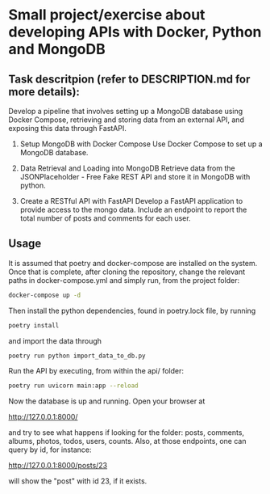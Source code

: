 # Small project/exercise about developing APIs with Docker, Python and MongoDB

## Task descritpion (refer to DESCRIPTION.md for more details):
Develop a pipeline that involves setting up a MongoDB database using Docker Compose, retrieving and storing data from an external API, and exposing this data through FastAPI.

1. Setup MongoDB with Docker Compose
Use Docker Compose to set up a MongoDB database.

2. Data Retrieval and Loading into MongoDB
Retrieve data from the JSONPlaceholder - Free Fake REST API and store it in MongoDB with python.

3. Create a RESTful API with FastAPI
Develop a FastAPI application to provide access to the mongo data. Include an endpoint to report the total number of posts and comments for each user.

## Usage

It is assumed that poetry and docker-compose are installed on the system. Once that is complete, after cloning the repository, change the relevant paths in docker-compose.yml and simply run, from the project folder:

```bash
docker-compose up -d
```

Then install the python dependencies, found in poetry.lock file, by running

```bash
poetry install
```

and import the data through

```bash
poetry run python import_data_to_db.py
```

Run the API by executing, from within the api/ folder:


```bash
poetry run uvicorn main:app --reload
```

Now the database is up and running. Open your browser at

http://127.0.0.1:8000/

and try to see what happens if looking for the folder: posts, comments, albums, photos, todos, users, counts.
Also, at those endpoints, one can query by id, for instance:

http://127.0.0.1:8000/posts/23

will show the "post" with id 23, if it exists. 

